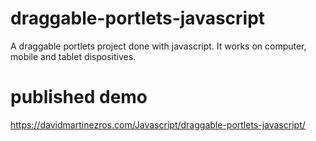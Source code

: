 # draggable-portlets-javascript
A draggable portlets project done with javascript. It works on computer, mobile and tablet dispositives.

# published demo
https://davidmartinezros.com/Javascript/draggable-portlets-javascript/